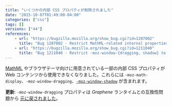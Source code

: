 ```yaml
---
title: "いくつかの内部 CSS プロパティが削除されました"
date: "2015-10-07T01:49:00-04:00"
categories: ["css"]
tags: []
versions: ["44"]
references:
    - url: "https://bugzilla.mozilla.org/show_bug.cgi?id=1207002"
      title: "Bug 1207002 - Restrict MathML-related internal properties to only be accessible in UA sheets"
    - url: "https://bugzilla.mozilla.org/show_bug.cgi?id=1211040"
      title: "Bug 1211040 - Restrict -moz-window-{dragging, shadow} to chrome only"
---
```

[MathML](https://developer.mozilla.org/ja/docs/Web/MathML) やブラウザテーマ向けに用意されている一部の内部 CSS プロパティが Web コンテンツから使用できなくなりました。これらには `-moz-math-display`、`-moz-window-dragging`、[`-moz-window-shadow`](https://developer.mozilla.org/ja/docs/Web/CSS/-moz-window-shadow) が含まれます。

**更新**: `-moz-window-dragging` プロパティは *Graphene* ランタイムとの互換性問題から [元に戻されました](https://bugzilla.mozilla.org/show_bug.cgi?id=1212607)。
